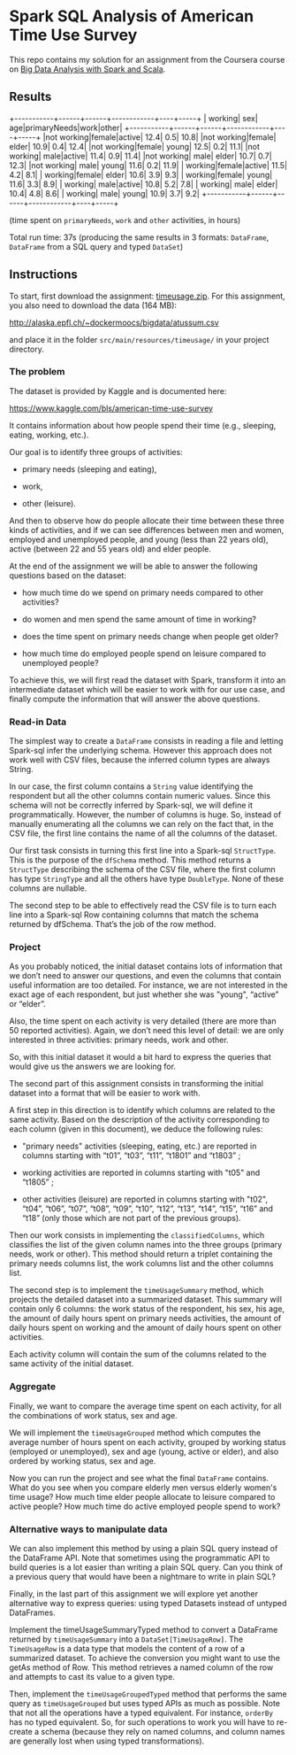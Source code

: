 # Spark SQL Analysis of American Time Use Survey

This repo contains my solution for an assignment from the Coursera course on [Big Data Analysis with Spark and Scala](https://www.coursera.org/learn/scala-spark-big-data/home/info).

## Results

+-----------+------+------+------------+----+-----+
|    working|   sex|   age|primaryNeeds|work|other|
+-----------+------+------+------------+----+-----+
|not working|female|active|        12.4| 0.5| 10.8|
|not working|female| elder|        10.9| 0.4| 12.4|
|not working|female| young|        12.5| 0.2| 11.1|
|not working|  male|active|        11.4| 0.9| 11.4|
|not working|  male| elder|        10.7| 0.7| 12.3|
|not working|  male| young|        11.6| 0.2| 11.9|
|    working|female|active|        11.5| 4.2|  8.1|
|    working|female| elder|        10.6| 3.9|  9.3|
|    working|female| young|        11.6| 3.3|  8.9|
|    working|  male|active|        10.8| 5.2|  7.8|
|    working|  male| elder|        10.4| 4.8|  8.6|
|    working|  male| young|        10.9| 3.7|  9.2|
+-----------+------+------+------------+----+-----+

(time spent on `primaryNeeds`, `work` and `other` activities, in hours) 

Total run time: 37s (producing the same results in 3 formats: `DataFrame`, `DataFrame` from a SQL query and typed `DataSet`)

## Instructions

To start, first download the assignment: [timeusage.zip](http://alaska.epfl.ch/~dockermoocs/bigdata/timeusage.zip). For this assignment, you also need to download the data (164 MB):

http://alaska.epfl.ch/~dockermoocs/bigdata/atussum.csv

and place it in the folder `src/main/resources/timeusage/` in your project directory.

### The problem

The dataset is provided by Kaggle and is documented here:

https://www.kaggle.com/bls/american-time-use-survey

It contains information about how people spend their time (e.g., sleeping, eating, working, etc.).

Our goal is to identify three groups of activities:

* primary needs (sleeping and eating),

* work,

* other (leisure).

And then to observe how do people allocate their time between these three kinds of activities, and if we can see differences between men and women, employed and unemployed people, and young (less than 22 years old), active (between 22 and 55 years old) and elder people.

At the end of the assignment we will be able to answer the following questions based on the dataset:

* how much time do we spend on primary needs compared to other activities?

* do women and men spend the same amount of time in working?

* does the time spent on primary needs change when people get older?

* how much time do employed people spend on leisure compared to unemployed people?

To achieve this, we will first read the dataset with Spark, transform it into an intermediate dataset which will be easier to work with for our use case, and finally compute the information that will answer the above questions.

### Read-in Data

The simplest way to create a `DataFrame` consists in reading a file and letting Spark-sql infer the underlying schema. However this approach does not work well with CSV files, because the inferred column types are always String.

In our case, the first column contains a `String` value identifying the respondent but all the other columns contain numeric values. Since this schema will not be correctly inferred by Spark-sql, we will define it programmatically. However, the number of columns is huge. So, instead of manually enumerating all the columns we can rely on the fact that, in the CSV file, the first line contains the name of all the columns of the dataset.

Our first task consists in turning this first line into a Spark-sql `StructType`. This is the purpose of the `dfSchema` method. This method returns a `StructType` describing the schema of the CSV file, where the first column has type `StringType` and all the others have type `DoubleType`. None of these columns are nullable.

The second step to be able to effectively read the CSV file is to turn each line into a Spark-sql Row containing columns that match the schema returned by dfSchema. That’s the job of the row method.

### Project

As you probably noticed, the initial dataset contains lots of information that we don’t need to answer our questions, and even the columns that contain useful information are too detailed. For instance, we are not interested in the exact age of each respondent, but just whether she was "young", “active” or “elder”.

Also, the time spent on each activity is very detailed (there are more than 50 reported activities). Again, we don’t need this level of detail: we are only interested in three activities: primary needs, work and other.

So, with this initial dataset it would a bit hard to express the queries that would give us the answers we are looking for.

The second part of this assignment consists in transforming the initial dataset into a format that will be easier to work with.

A first step in this direction is to identify which columns are related to the same activity. Based on the description of the activity corresponding to each column (given in this document), we deduce the following rules:

* "primary needs" activities (sleeping, eating, etc.) are reported in columns starting with “t01”, “t03”, “t11”, “t1801” and “t1803” ;

* working activities are reported in columns starting with "t05" and “t1805” ;

* other activities (leisure) are reported in columns starting with "t02", “t04”, “t06”, “t07”, “t08”, “t09”, “t10”, “t12”, “t13”, “t14”, “t15”, “t16” and “t18” (only those which are not part of the previous groups).

Then our work consists in implementing the `classifiedColumns`, which classifies the list of the given column names into the three groups (primary needs, work or other). This method should return a triplet containing the primary needs columns list, the work columns list and the other columns list.

The second step is to implement the `timeUsageSummary` method, which projects the detailed dataset into a summarized dataset. This summary will contain only 6 columns: the work status of the respondent, his sex, his age, the amount of daily hours spent on primary needs activities, the amount of daily hours spent on working and the amount of daily hours spent on other activities.

Each activity column will contain the sum of the columns related to the same activity of the initial dataset.

### Aggregate

Finally, we want to compare the average time spent on each activity, for all the combinations of work status, sex and age.

We will implement the `timeUsageGrouped` method which computes the average number of hours spent on each activity, grouped by working status (employed or unemployed), sex and age (young, active or elder), and also ordered by working status, sex and age.

Now you can run the project and see what the final `DataFrame` contains. What do you see when you compare elderly men versus elderly women's time usage? How much time elder people allocate to leisure compared to active people? How much time do active employed people spend to work?

### Alternative ways to manipulate data

We can also implement this method by using a plain SQL query instead of the DataFrame API. Note that sometimes using the programmatic API to build queries is a lot easier than writing a plain SQL query. Can you think of a previous query that would have been a nightmare to write in plain SQL?

Finally, in the last part of this assignment we will explore yet another alternative way to express queries: using typed Datasets instead of untyped DataFrames.

Implement the timeUsageSummaryTyped method to convert a DataFrame returned by `timeUsageSummary` into a `DataSet[TimeUsageRow]`. The `TimeUsageRow` is a data type that models the content of a row of a summarized dataset. To achieve the conversion you might want to use the getAs method of Row. This method retrieves a named column of the row and attempts to cast its value to a given type.

Then, implement the `timeUsageGroupedTyped` method that performs the same query as `timeUsageGrouped` but uses typed APIs as much as possible. Note that not all the operations have a typed equivalent. For instance, `orderBy` has no typed equivalent. So, for such operations to work you will have to re-create a schema (because they rely on named columns, and column names are generally lost when using typed transformations).

